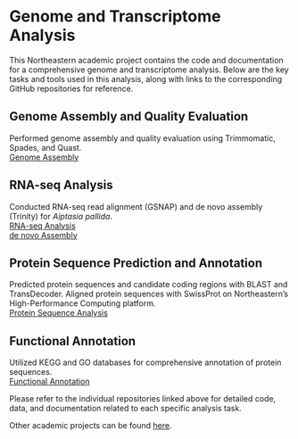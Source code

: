# Genome and Transcriptome Analysis

This Northeastern academic project contains the code and documentation for a comprehensive genome and transcriptome analysis. Below are the key tasks and tools used in this analysis, along with links to the corresponding GitHub repositories for reference.
  
## Genome Assembly and Quality Evaluation

Performed genome assembly and quality evaluation using Trimmomatic, Spades, and Quast.  
[Genome Assembly](https://github.com/penghy27/NU-NGS_analysis/tree/main/GenomeAssembly)
  
## RNA-seq Analysis

Conducted RNA-seq read alignment (GSNAP) and de novo assembly (Trinity) for *Aiptasia pallida*.  
[RNA-seq Analysis](https://github.com/NU-Bioinformatics/module-07-penghy27.git)  
[de novo Assembly](https://github.com/NU-Bioinformatics/module-07-penghy27.git)

## Protein Sequence Prediction and Annotation

Predicted protein sequences and candidate coding regions with BLAST and TransDecoder.
Aligned protein sequences with SwissProt on Northeastern’s High-Performance Computing platform.  
[Protein Sequence Analysis](https://github.com/NU-Bioinformatics/module-09-penghy27.git)

## Functional Annotation

Utilized KEGG and GO databases for comprehensive annotation of protein sequences.  
[Functional Annotation](https://github.com/NU-Bioinformatics/module-10-penghy27.git)  

  
Please refer to the individual repositories linked above for detailed code, data, and documentation related to each specific analysis task.  

Other academic projects can be found [here](https://github.com/penghy27/NU_academic_projects.git).
